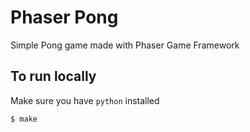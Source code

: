 # Phaser Pong

Simple Pong game made with Phaser Game Framework

## To run locally

Make sure you have `python` installed

```
$ make
```
